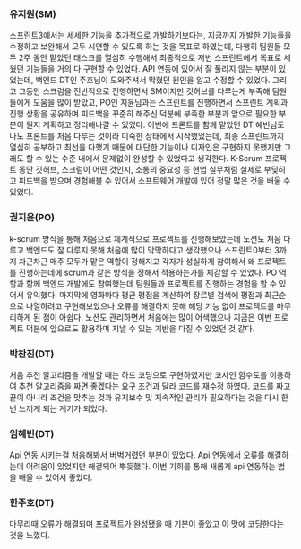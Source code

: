 ### 유지원(SM)
스프린트3에서는 세세한 기능을 추가적으로 개발하기보다는, 지금까지 개발한 기능들을 수정하고 보완해서 모두 시연할 수 있도록 하는 것을 목표로 하였는데,
다행히 팀원들 모두 2주 동안 맡았던 태스크를 열심히 수행해서 최종적으로 저번 스프린트에서 목표로 세웠던 기능들을 거의 다 구현할 수 있었다.
API 연동에 있어서 잘 풀리지 않는 부분이 있었는데, 백엔드 DT인 주호님이 도와주셔서 막혔던 원인을 알고 수정할 수 있었다. 
그리고 그동안 스크럼을 전반적으로 진행하면서 SM이지만 깃허브를 다루는게 부족해 팀원들에게 도움을 많이 받았고, 
PO인 지윤님과는 스프린트를 진행하면서 스프린트 계획과 진행 상황을 공유하며 피드백을 꾸준히 해주신 덕분에 부족한 부분과 앞으로 필요한 부분이 뭔지 계획하고 정리해나갈 수 있었다.
이번에 프론트를 함께 맡았던 DT 혜빈님도 나도 프론트를 처음 다루는 것이라 미숙한 상태에서 시작했었는데, 최종 스프린트까지 열심히 공부하고 최선을 다했기 때문에
대단한 기능이나 디자인은 구현하지 못했지만 그래도 할 수 있는 수준 내에서 문제없이 완성할 수 있었다고 생각한다. 
K-Scrum 프로젝트 동안 깃허브, 스크럼이 어떤 것인지, 소통의 중요성 등 현업 실무처럼 실제로 부딪히고 피드백을 받으며 경험해볼 수 있어서 소프트웨어 개발에 있어
정말 많은 것을 배울 수 있었다.
### 권지윤(PO)
k-scrum 방식을 통해 처음으로 체계적으로 프로젝트를 진행해보았는데 노션도 처음 다루고 백엔드도 잘 다루지 못해 처음에 많이 막막하다고 생각했으나 
스프린트0부터 3까지 차근차근 매주 모두가 맡은 역할이 정해지고 각자가 성실하게 참여해서 왜 프로젝트를 진행하는데에 scrum과 같은 방식을 정해서 적용하는가를 체감할 수 있었다.
PO 역할과 함께 백엔드 개발에도 참여했는데 팀원들과 프로젝트를 진행하는 경험을 할 수 있어서 유익했다. 
마지막에 영화마다 평균 평점을 계산하여 장르별 검색에 평점과 최근순으로 나열하려고 구현해보았으나 오류를 해결하지 못해 해당 기능 없이 프로젝트를 마무리하게 된 점이 아쉽다. 
노션도 관리하면서 처음에는 많이 어색했으나 지금은 이번 프로젝트 덕분에 앞으로도 활용하며 지낼 수 있는 기반을 다질 수 있었던 것 같다. 
### 박찬진(DT)
처음 추천 알고리즘을 개발할 때는 하드 코딩으로 구현하였지만 코사인 함수도를 이용하여 추천 알고리즘을 짜면 좋겠다는 요구 조건과 달라 코드를 재수정 하였다. 
코드를 짜고 끝이 아니라 조건을 맞추는 것과 유지보수 및 지속적인 관리가 필요하다는 것을 다시 한번 느끼게 되는 계기가 되었다.
### 임혜빈(DT)
Api 연동 시키는걸 처음해봐서 버벅거렸던 부분이 있었다. 
Api 연동에서 오류를 해결하는데 어려움이 있었지만 해결되어 뿌듯했다. 이번 기회를 통해 새롭게 api 연동하는 법을 배울 수 있어서 좋았다.
### 한주호(DT)
마무리때 오류가 해결되며 프로젝트가 완성됐을 때 기분이 좋았고 이 맛에 코딩한다는 것을 느꼈다.
